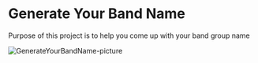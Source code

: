 # Generate Your Band Name
Purpose of this project is to help you come up with your band group name 

![GenerateYourBandName-picture](https://github.com/houylingung/generateYourBandName-project/assets/68478838/7276d9dd-1dac-4fa0-85b4-ec3e940fe1f7)

